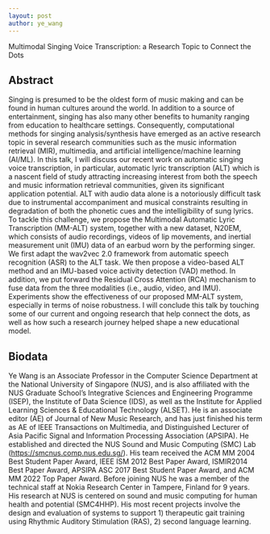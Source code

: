 ```yaml
---
layout: post
author: ye_wang
---
```

Multimodal Singing Voice Transcription: a Research Topic to Connect the Dots
 

## Abstract
Singing is presumed to be the oldest form of music making and can be found in human cultures around the world. In addition to a source of entertainment, singing has also many other benefits to humanity ranging from education to healthcare settings. Consequently, computational methods for singing analysis/synthesis have emerged as an active research topic in several research communities such as the music information retrieval (MIR), multimedia, and artificial intelligence/machine learning (AI/ML). In this talk, I will discuss our recent work on automatic singing voice transcription, in particular, automatic lyric transcription (ALT) which is a nascent field of study attracting increasing interest from both the speech and music information retrieval communities, given its significant application potential. ALT with audio data alone is a notoriously difficult task due to instrumental accompaniment and musical constraints resulting in degradation of both the phonetic cues and the intelligibility of sung lyrics. To tackle this challenge, we propose the Multimodal Automatic Lyric Transcription (MM-ALT) system, together with a new dataset, N20EM, which consists of audio recordings, videos of lip movements, and inertial measurement unit (IMU) data of an earbud worn by the performing singer. We first adapt the wav2vec 2.0 framework from automatic speech recognition (ASR) to the ALT task. We then propose a video-based ALT method and an IMU-based voice activity detection (VAD) method. In addition, we put forward the Residual Cross Attention (RCA) mechanism to fuse data from the three modalities (i.e., audio, video, and IMU). Experiments show the effectiveness of our proposed MM-ALT system, especially in terms of noise robustness. I will conclude this talk by touching some of our current and ongoing research that help connect the dots, as well as how such a research journey helped shape a new educational model.


## Biodata
Ye Wang is an Associate Professor in the Computer Science Department at the National University of Singapore (NUS), and is also affiliated with the NUS Graduate School’s Integrative Sciences and Engineering Programme (ISEP), the Institute of Data Science (IDS), as well as the Institute for Applied Learning Sciences & Educational Technology (ALSET). He is an associate editor (AE) of Journal of New Music Research, and has just finished his term as AE of IEEE Transactions on Multimedia, and Distinguished Lecturer of Asia Pacific Signal and Information Processing Association (APSIPA). He established and directed the NUS Sound and Music Computing (SMC) Lab (https://smcnus.comp.nus.edu.sg/). His team received the ACM MM 2004 Best Student Paper Award, IEEE ISM 2012 Best Paper Award, ISMIR2014 Best Paper Award, APSIPA ASC 2017 Best Student Paper Award, and ACM MM 2022 Top Paper Award. Before joining NUS he was a member of the technical staff at Nokia Research Center in Tampere, Finland for 9 years. His research at NUS is centered on sound and music computing for human health and potential (SMC4HHP). His most recent projects involve the design and evaluation of systems to support 1) therapeutic gait training using Rhythmic Auditory Stimulation (RAS), 2) second language learning.
